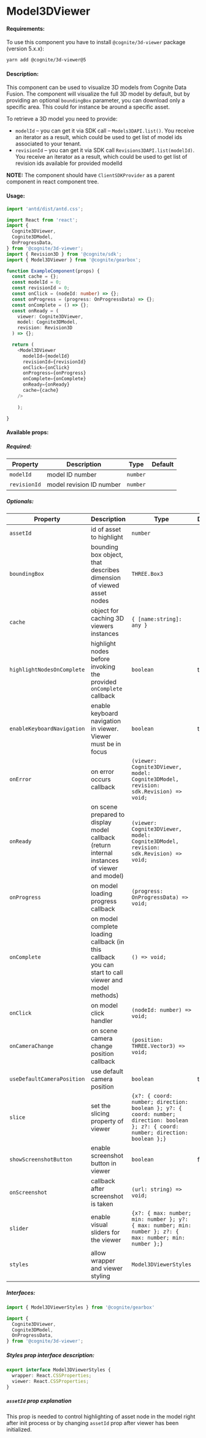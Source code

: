 # Model3DViewer

<!-- STORY -->

#### Requirements:

To use this component you have to install `@cognite/3d-viewer` package (version 5.x.x):

```bash
yarn add @cognite/3d-viewer@5
```

#### Description:

This component can be used to visualize 3D models from Cognite Data Fusion.
The component will visualize the full 3D model by default, but by providing an optional `boundingBox` parameter, you can download only a specific area. This could for instance be around a specific asset.

To retrieve a 3D model you need to provide:

- `modelId` – you can get it via SDK call – `Models3DAPI.list()`. You receive an iterator as a result, which could be used to get list of model ids associated to your tenant. 
- `revisionId` – you can get it via SDK call `Revisions3DAPI.list(modelId)`. You receive an iterator as a result, which could be used to get list of revision ids available for provided modelId

**NOTE:** The component should have `ClientSDKProvider` as a parent component in react component tree.

#### Usage:

```typescript jsx
import 'antd/dist/antd.css';

import React from 'react';
import {
  Cognite3DViewer,
  Cognite3DModel,
  OnProgressData,
} from '@cognite/3d-viewer';
import { Revision3D } from '@cognite/sdk';
import { Model3DViewer } from '@cognite/gearbox';

function ExampleComponent(props) {
  const cache = {};
  const modelId = 0;
  const revisionId = 0;
  const onClick = (nodeId: number) => {};
  const onProgress = (progress: OnProgressData) => {};
  const onComplete = () => {};
  const onReady = (
    viewer: Cognite3DViewer,
    model: Cognite3DModel,
    revision: Revision3D
  ) => {};

  return (
    <Model3DViewer
      modelId={modelId}
      revisionId={revisionId}
      onClick={onClick}
      onProgress={onProgress}
      onComplete={onComplete}
      onReady={onReady}
      cache={cache}
    />
  
    );

}
```

#### Available props:

##### Required:

| Property     | Description              | Type     | Default |
| ------------ | ------------------------ | -------- | ------- |
| `modelId`    | model ID number          | `number` |         |
| `revisionId` | model revision ID number | `number` |         |

##### Optionals:

| Property                   | Description                                                                                          | Type                                                                                | Default |
| -------------------------- | ---------------------------------------------------------------------------------------------------- | ----------------------------------------------------------------------------------- | ------- |
| `assetId`                  | id of asset to highlight                                                                             | `number`                                                                            |         |
| `boundingBox`              | bounding box object, that describes dimension of viewed asset nodes                                  | `THREE.Box3`                                                                        |         |
| `cache`                    | object for caching 3D viewers instances                                                              | `{ [name:string]: any }`                                                            |         |
| `highlightNodesOnComplete` | highlight nodes before invoking the provided `onComplete` callback                                   | `boolean`                                                                           | true    |
| `enableKeyboardNavigation` | enable keyboard navigation in viewer. Viewer must be in focus                                        | `boolean`                                                                           | true    |
| `onError`                  | on error occurs callback                                                                             | `(viewer: Cognite3DViewer, model: Cognite3DModel, revision: sdk.Revision) => void;` |         |
| `onReady`                  | on scene prepared to display model callback (return internal instances of viewer and model)          | `(viewer: Cognite3DViewer, model: Cognite3DModel, revision: sdk.Revision) => void;` |         |
| `onProgress`               | on model loading progress callback                                                                   | `(progress: OnProgressData) => void;`                                               |         |
| `onComplete`               | on model complete loading callback (in this callback you can start to call viewer and model methods) | `() => void;`                                                                       |         |
| `onClick`                  | on model click handler                                                                               | `(nodeId: number) => void;`                                                         |         |
| `onCameraChange`           | on scene camera change position callback                                                             | `(position: THREE.Vector3) => void;`                                                |         |
| `useDefaultCameraPosition` | use default camera position                                                                          | `boolean`                                                                           | true    |
| `slice` | set the slicing property of viewer | `{x?: { coord: number; direction: boolean }; y?: { coord: number; direction: boolean }; z?: { coord: number; direction: boolean };}`|    |
| `showScreenshotButton`| enable screenshot button in viewer | `boolean` | false|
| `onScreenshot` | callback after screenshot is taken | `(url: string) => void;`| ||
| `slider` | enable visual sliders for the viewer | `{x?: { max: number; min: number }; y?: { max: number; min: number }; z?: { max: number; min: number };}`| ||
| `styles` | allow wrapper and viewer styling  | `Model3DViewerStyles`| ||

##### Interfaces:

```typescript jsx
import { Model3DViewerStyles } from '@cognite/gearbox'

import {
  Cognite3DViewer,
  Cognite3DModel,
  OnProgressData,
} from '@cognite/3d-viewer';
```

##### Styles prop interface description:

```typescript jsx
export interface Model3DViewerStyles {
  wrapper: React.CSSProperties;
  viewer: React.CSSProperties;
}
```

##### `assetId` prop explanation

This prop is needed to control highlighting of asset node in the model right after init process or by changing `assetId` prop after viewer has been initialized.
